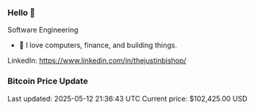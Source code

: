 ### Hello 🤙  

Software Engineering

- 🔭 I love computers, finance, and building things.
  
LinkedIn: https://www.linkedin.com/in/thejustinbishop/  
















### Bitcoin Price Update
Last updated: 2025-05-12 21:36:43 UTC
Current price: $102,425.00 USD
